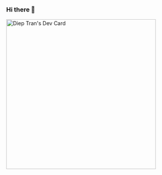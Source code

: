 ### Hi there 👋

<!--
**dieptx/dieptx** is a ✨ _special_ ✨ repository because its `README.md` (this file) appears on your GitHub profile.

Here are some ideas to get you started:

- 🔭 I’m currently working on ...
- 🌱 I’m currently learning ...
- 👯 I’m looking to collaborate on ...
- 🤔 I’m looking for help with ...
- 💬 Ask me about ...
- 📫 How to reach me: ...
- 😄 Pronouns: ...
- ⚡ Fun fact: ...
-->
<a href="https://app.daily.dev/fit"><img src="https://api.daily.dev/devcards/6b39aa81182541bda7c94220aa667ccb.png?r=nzp" width="400" alt="Diep Tran's Dev Card"/></a>
